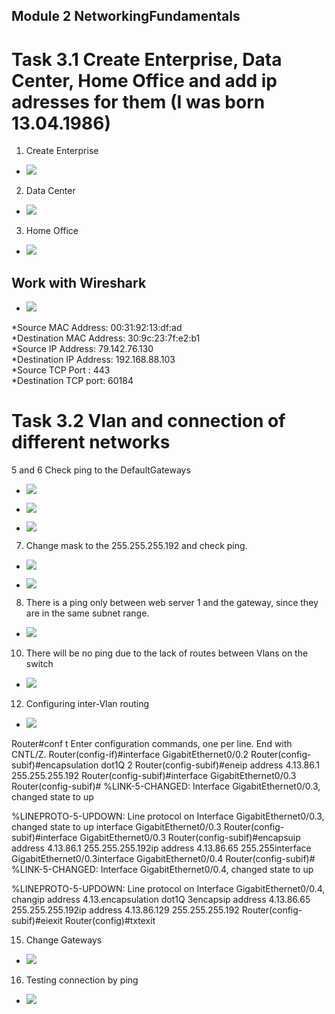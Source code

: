 ## Module 2 NetworkingFundamentals

# Task 3.1 Create Enterprise, Data Center, Home Office and add ip adresses for them (I was born 13.04.1986)

1. Create Enterprise

* ![](screen/Screenshot_1.png)

2. Data Center

* ![](screen/Screenshot_2.png)

3. Home Office

* ![](screen/Screenshot_3.png)

## Work with Wireshark

* ![](screen/Screenshot_4.png)

*Source MAC Address: 00:31:92:13:df:ad  <br/>
*Destination MAC Address: 30:9c:23:7f:e2:b1 <br/>
*Source IP Address: 79.142.76.130 <br/>
*Destination IP Address: 192.168.88.103 <br/>
*Source TCP Port : 443 <br/>
*Destination TCP port: 60184 <br/>

# Task 3.2 Vlan and connection of different networks

5 and 6 Check ping to the DefaultGateways

* ![](screen/Screenshot_5.png)

* ![](screen/Screenshot_6.png)

* ![](screen/Screenshot_7.png)

7. Change mask to the 255.255.255.192 and check ping.

* ![](screen/Screenshot_8.png)

* ![](screen/Screenshot_9.png)

8. There is a ping only between web server 1 and the gateway, since they are in the same subnet range.

* ![](screen/Screenshot_10.png)

10. There will be no ping due to the lack of routes between Vlans on the switch

* ![](screen/Screenshot_11.png)

12. Configuring inter-Vlan routing

* ![](screen/Screenshot_12.png)

Router#conf t
Enter configuration commands, one per line.  End with CNTL/Z.
Router(config-if)#interface GigabitEthernet0/0.2
Router(config-subif)#encapsulation dot1Q 2
Router(config-subif)#eneip address 4.13.86.1 255.255.255.192
Router(config-subif)#interface GigabitEthernet0/0.3
Router(config-subif)#
%LINK-5-CHANGED: Interface GigabitEthernet0/0.3, changed state to up

%LINEPROTO-5-UPDOWN: Line protocol on Interface GigabitEthernet0/0.3, changed state to up
interface GigabitEthernet0/0.3
Router(config-subif)#interface GigabitEthernet0/0.3
Router(config-subif)#encapsuip address 4.13.86.1 255.255.255.192ip address 4.13.86.65 255.255interface GigabitEthernet0/0.3interface GigabitEthernet0/0.4
Router(config-subif)#
%LINK-5-CHANGED: Interface GigabitEthernet0/0.4, changed state to up

%LINEPROTO-5-UPDOWN: Line protocol on Interface GigabitEthernet0/0.4, changip address 4.13.encapsulation dot1Q 3encapsip address 4.13.86.65 255.255.255.192ip address 4.13.86.129 255.255.255.192
Router(config-subif)#eiexit
Router(config)#txtexit

15. Change Gateways

* ![](screen/Screenshot_13.png)

16. Testing connection by ping

* ![](screen/Screenshot_14.png)